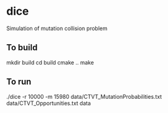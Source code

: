 # dice
Simulation of mutation collision problem

## To build
mkdir build
cd build
cmake ..
make

## To run
./dice -r 10000 -m 15980 data/CTVT_MutationProbabilities.txt data/CTVT_Opportunities.txt data
